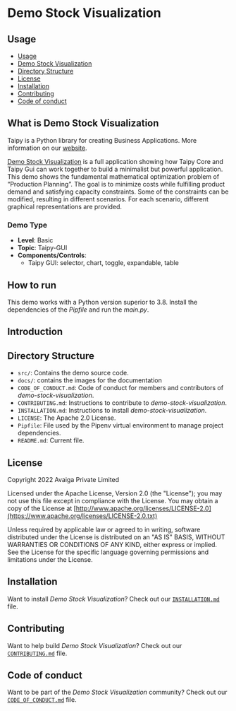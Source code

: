 # Demo Stock Visualization

## Usage
- [Usage](#usage)
- [Demo Stock Visualization](#what-is-demo-stock-visualization)
- [Directory Structure](#directory-structure)
- [License](#license)
- [Installation](#installation)
- [Contributing](#contributing)
- [Code of conduct](#code-of-conduct)

## What is Demo Stock Visualization

Taipy is a Python library for creating Business Applications. More information on our
[website](https://www.taipy.io).

[Demo Stock Visualization](https://github.com/Avaiga/demo-stock-visualization) is a full application showing how Taipy Core and Taipy Gui can work together to build a minimalist but powerful application.
This demo shows the fundamental mathematical optimization problem of “Production Planning”. The goal is to minimize costs while fulfilling product demand and satisfying capacity constraints.
Some of the constraints can be modified, resulting in different scenarios. For each scenario, different graphical representations are provided. 

### Demo Type
- **Level**: Basic
- **Topic**: Taipy-GUI
- **Components/Controls**: 
  - Taipy GUI: selector, chart, toggle, expandable, table

## How to run

This demo works with a Python version superior to 3.8. Install the dependencies of the *Pipfile* and run the *main.py*.

## Introduction



## Directory Structure


- `src/`: Contains the demo source code.
- `docs/`: contains the images for the documentation
- `CODE_OF_CONDUCT.md`: Code of conduct for members and contributors of _demo-stock-visualization_.
- `CONTRIBUTING.md`: Instructions to contribute to _demo-stock-visualization_.
- `INSTALLATION.md`: Instructions to install _demo-stock-visualization_.
- `LICENSE`: The Apache 2.0 License.
- `Pipfile`: File used by the Pipenv virtual environment to manage project dependencies.
- `README.md`: Current file.

## License
Copyright 2022 Avaiga Private Limited

Licensed under the Apache License, Version 2.0 (the "License"); you may not use this file except in compliance with
the License. You may obtain a copy of the License at
[http://www.apache.org/licenses/LICENSE-2.0](https://www.apache.org/licenses/LICENSE-2.0.txt)

Unless required by applicable law or agreed to in writing, software distributed under the License is distributed on
an "AS IS" BASIS, WITHOUT WARRANTIES OR CONDITIONS OF ANY KIND, either express or implied. See the License for the
specific language governing permissions and limitations under the License.

## Installation

Want to install _Demo Stock Visualization_? Check out our [`INSTALLATION.md`](INSTALLATION.md) file.

## Contributing

Want to help build _Demo Stock Visualization_? Check out our [`CONTRIBUTING.md`](CONTRIBUTING.md) file.

## Code of conduct

Want to be part of the _Demo Stock Visualization_ community? Check out our [`CODE_OF_CONDUCT.md`](CODE_OF_CONDUCT.md) file.
